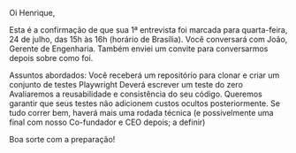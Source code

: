 Oi Henrique,

Esta é a confirmação de que sua 1ª entrevista foi marcada para quarta-feira, 24 de julho, das 15h às 16h (horário de Brasília). Você conversará com João, Gerente de Engenharia. Também enviei um convite para conversarmos depois sobre como foi.

Assuntos abordados:
Você receberá um repositório para clonar e criar um conjunto de testes Playwright
Deverá escrever um teste do zero
Avaliaremos a reusabilidade e consistência do seu código. Queremos garantir que seus testes não adicionem custos ocultos posteriormente.
Se tudo correr bem, haverá mais uma rodada técnica (e possivelmente uma final com nosso Co-fundador e CEO depois; a definir)

Boa sorte com a preparação!







